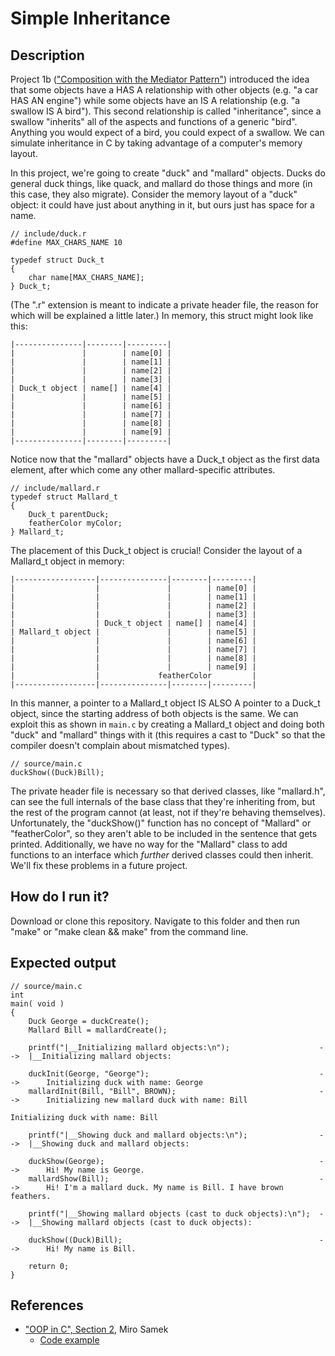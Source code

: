 # Simple Inheritance

## Description

Project 1b (["Composition with the Mediator Pattern"](https://github.com/nathancharlesjones/Comparison-of-OOP-techniques-in-C/tree/main/1b_Composition-with-the-Mediator-pattern)) introduced the idea that some objects have a HAS A relationship with other objects (e.g. "a car HAS AN engine") while some objects have an IS A relationship (e.g. "a swallow IS A bird"). This second relationship is called "inheritance", since a swallow "inherits" all of the aspects and functions of a generic "bird". Anything you would expect of a bird, you could expect of a swallow. We can simulate inheritance in C by taking advantage of a computer's memory layout.

In this project, we're going to create "duck" and "mallard" objects. Ducks do general duck things, like quack, and mallard do those things and more (in this case, they also migrate). Consider the memory layout of a "duck" object: it could have just about anything in it, but ours just has space for a name.

```
// include/duck.r
#define MAX_CHARS_NAME 10

typedef struct Duck_t
{
    char name[MAX_CHARS_NAME];
} Duck_t;
```

(The ".r" extension is meant to indicate a private header file, the reason for which will be explained a little later.) In memory, this struct might look like this:

```
|---------------|--------|---------|
|               |        | name[0] |
|               |        | name[1] |
|               |        | name[2] |
|               |        | name[3] |
| Duck_t object | name[] | name[4] |
|               |        | name[5] |
|               |        | name[6] |
|               |        | name[7] |
|               |        | name[8] |
|               |        | name[9] |
|---------------|--------|---------|
```

Notice now that the "mallard" objects have a Duck_t object as the first data element, after which come any other mallard-specific attributes.

```
// include/mallard.r
typedef struct Mallard_t
{
    Duck_t parentDuck;
    featherColor myColor;
} Mallard_t;
```

The placement of this Duck_t object is crucial! Consider the layout of a Mallard_t object in memory:

```
|------------------|---------------|--------|---------|
|                  |               |        | name[0] |
|                  |               |        | name[1] |
|                  |               |        | name[2] |
|                  |               |        | name[3] |
|                  | Duck_t object | name[] | name[4] |
| Mallard_t object |               |        | name[5] |
|                  |               |        | name[6] |
|                  |               |        | name[7] |
|                  |               |        | name[8] |
|                  |               |        | name[9] |
|                  |             featherColor         |
|------------------|---------------|--------|---------|
```

In this manner, a pointer to a Mallard_t object IS ALSO A pointer to a Duck_t object, since the starting address of both objects is the same. We can exploit this as shown in `main.c` by creating a Mallard_t object and doing both "duck" and "mallard" things with it (this requires a cast to "Duck" so that the compiler doesn't complain about mismatched types).

```
// source/main.c
duckShow((Duck)Bill);
```

The private header file is necessary so that derived classes, like "mallard.h", can see the full internals of the base class that they're inheriting from, but the rest of the program cannot (at least, not if they're behaving themselves). Unfortunately, the "duckShow()" function has no concept of "Mallard" or "featherColor", so they aren't able to be included in the sentence that gets printed. Additionally, we have no way for the "Mallard" class to add functions to an interface which _further_ derived classes could then inherit. We'll fix these problems in a future project.

## How do I run it?

Download or clone this repository. Navigate to this folder and then run "make" or "make clean && make" from the command line.

## Expected output

```
// source/main.c
int
main( void )
{    
    Duck George = duckCreate();
    Mallard Bill = mallardCreate();
    
    printf("|__Initializing mallard objects:\n");                    -->  |__Initializing mallard objects:

    duckInit(George, "George");                                      -->      Initializing duck with name: George
    mallardInit(Bill, "Bill", BROWN);                                -->      Initializing new mallard duck with name: Bill
                                                                              Initializing duck with name: Bill

    printf("|__Showing duck and mallard objects:\n");                -->  |__Showing duck and mallard objects:
    
    duckShow(George);                                                -->      Hi! My name is George.
    mallardShow(Bill);                                               -->      Hi! I'm a mallard duck. My name is Bill. I have brown feathers.
    
    printf("|__Showing mallard objects (cast to duck objects):\n");  -->  |__Showing mallard objects (cast to duck objects):
    
    duckShow((Duck)Bill);                                            -->      Hi! My name is Bill.

    return 0;
}
```

## References
- ["OOP in C", Section 2](https://www.state-machine.com/doc/AN_OOP_in_C.pdf), Miro Samek
    - [Code example](https://github.com/QuantumLeaps/OOP-in-C/tree/master/inheritance)